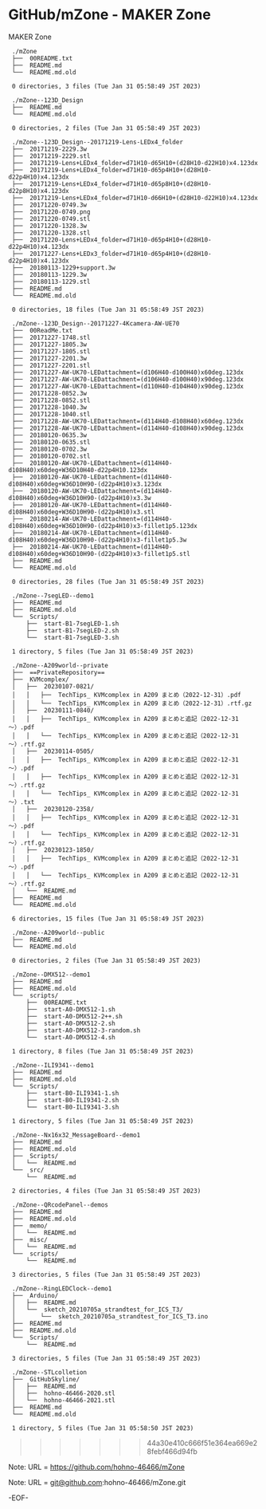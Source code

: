 # GitHub/mZone - MAKER Zone

MAKER Zone

     ./mZone
     ├──  00README.txt
     ├──  README.md
     └──  README.md.old
     
     0 directories, 3 files (Tue Jan 31 05:58:49 JST 2023)

     ./mZone--123D_Design
     ├──  README.md
     └──  README.md.old
     
     0 directories, 2 files (Tue Jan 31 05:58:49 JST 2023)

     ./mZone--123D_Design--20171219-Lens-LEDx4_folder
     ├──  20171219-2229.3w
     ├──  20171219-2229.stl
     ├──  20171219-Lens+LEDx4_folder=d71H10-d65H10+(d28H10-d22H10)x4.123dx
     ├──  20171219-Lens+LEDx4_folder=d71H10-d65p4H10+(d28H10-d22p4H10)x4.123dx
     ├──  20171219-Lens+LEDx4_folder=d71H10-d65p8H10+(d28H10-d22p8H10)x4.123dx
     ├──  20171219-Lens+LEDx4_folder=d71H10-d66H10+(d28H10-d22H10)x4.123dx
     ├──  20171220-0749.3w
     ├──  20171220-0749.png
     ├──  20171220-0749.stl
     ├──  20171220-1328.3w
     ├──  20171220-1328.stl
     ├──  20171220-Lens+LEDx4_folder=d71H10-d65p4H10+(d28H10-d22p4H10)x4.123dx
     ├──  20171227-Lens+LEDx3_folder=d71H10-d65p4H10+(d28H10-d22p4H10)x4.123dx
     ├──  20180113-1229+support.3w
     ├──  20180113-1229.3w
     ├──  20180113-1229.stl
     ├──  README.md
     └──  README.md.old
     
     0 directories, 18 files (Tue Jan 31 05:58:49 JST 2023)

     ./mZone--123D_Design--20171227-4Kcamera-AW-UE70
     ├──  00ReadMe.txt
     ├──  20171227-1748.stl
     ├──  20171227-1805.3w
     ├──  20171227-1805.stl
     ├──  20171227-2201.3w
     ├──  20171227-2201.stl
     ├──  20171227-AW-UK70-LEDattachment=(d106H40-d100H40)x60deg.123dx
     ├──  20171227-AW-UK70-LEDattachment=(d106H40-d100H40)x90deg.123dx
     ├──  20171227-AW-UK70-LEDattachment=(d110H40-d104H40)x90deg.123dx
     ├──  20171228-0852.3w
     ├──  20171228-0852.stl
     ├──  20171228-1040.3w
     ├──  20171228-1040.stl
     ├──  20171228-AW-UK70-LEDattachment=(d114H40-d108H40)x60deg.123dx
     ├──  20171228-AW-UK70-LEDattachment=(d114H40-d108H40)x90deg.123dx
     ├──  20180120-0635.3w
     ├──  20180120-0635.stl
     ├──  20180120-0702.3w
     ├──  20180120-0702.stl
     ├──  20180120-AW-UK70-LEDattachment=(d114H40-d108H40)x60deg+W36D10H40-d22p4H10.123dx
     ├──  20180120-AW-UK70-LEDattachment=(d114H40-d108H40)x60deg+W36D10H90-(d22p4H10)x3.123dx
     ├──  20180120-AW-UK70-LEDattachment=(d114H40-d108H40)x60deg+W36D10H90-(d22p4H10)x3.3w
     ├──  20180120-AW-UK70-LEDattachment=(d114H40-d108H40)x60deg+W36D10H90-(d22p4H10)x3.stl
     ├──  20180214-AW-UK70-LEDattachment=(d114H40-d108H40)x60deg+W36D10H90-(d22p4H10)x3-fillet1p5.123dx
     ├──  20180214-AW-UK70-LEDattachment=(d114H40-d108H40)x60deg+W36D10H90-(d22p4H10)x3-fillet1p5.3w
     ├──  20180214-AW-UK70-LEDattachment=(d114H40-d108H40)x60deg+W36D10H90-(d22p4H10)x3-fillet1p5.stl
     ├──  README.md
     └──  README.md.old
     
     0 directories, 28 files (Tue Jan 31 05:58:49 JST 2023)

     ./mZone--7segLED--demo1
     ├──  README.md
     ├──  README.md.old
     └──  Scripts/
         ├──  start-B1-7segLED-1.sh
         ├──  start-B1-7segLED-2.sh
         └──  start-B1-7segLED-3.sh
     
     1 directory, 5 files (Tue Jan 31 05:58:49 JST 2023)

     ./mZone--A209world--private
     ├──  ==PrivateRepository==
     ├──  KVMcomplex/
     │   ├──  20230107-0821/
     │   │   ├──  TechTips_ KVMcomplex in A209 まとめ（2022-12-31）.pdf
     │   │   └──  TechTips_ KVMcomplex in A209 まとめ（2022-12-31）.rtf.gz
     │   ├──  20230111-0840/
     │   │   ├──  TechTips_ KVMcomplex in A209 まとめと追記（2022-12-31～）.pdf
     │   │   └──  TechTips_ KVMcomplex in A209 まとめと追記（2022-12-31～）.rtf.gz
     │   ├──  20230114-0505/
     │   │   ├──  TechTips_ KVMcomplex in A209 まとめと追記（2022-12-31～）.pdf
     │   │   ├──  TechTips_ KVMcomplex in A209 まとめと追記（2022-12-31～）.rtf.gz
     │   │   └──  TechTips_ KVMcomplex in A209 まとめと追記（2022-12-31～）.txt
     │   ├──  20230120-2358/
     │   │   ├──  TechTips_ KVMcomplex in A209 まとめと追記（2022-12-31～）.pdf
     │   │   └──  TechTips_ KVMcomplex in A209 まとめと追記（2022-12-31～）.rtf.gz
     │   ├──  20230123-1850/
     │   │   ├──  TechTips_ KVMcomplex in A209 まとめと追記（2022-12-31～）.pdf
     │   │   └──  TechTips_ KVMcomplex in A209 まとめと追記（2022-12-31～）.rtf.gz
     │   └──  README.md
     ├──  README.md
     └──  README.md.old
     
     6 directories, 15 files (Tue Jan 31 05:58:49 JST 2023)

     ./mZone--A209world--public
     ├──  README.md
     └──  README.md.old
     
     0 directories, 2 files (Tue Jan 31 05:58:49 JST 2023)

     ./mZone--DMX512--demo1
     ├──  README.md
     ├──  README.md.old
     └──  scripts/
         ├──  00README.txt
         ├──  start-A0-DMX512-1.sh
         ├──  start-A0-DMX512-2++.sh
         ├──  start-A0-DMX512-2.sh
         ├──  start-A0-DMX512-3-random.sh
         └──  start-A0-DMX512-4.sh
     
     1 directory, 8 files (Tue Jan 31 05:58:49 JST 2023)

     ./mZone--ILI9341--demo1
     ├──  README.md
     ├──  README.md.old
     └──  Scripts/
         ├──  start-B0-ILI9341-1.sh
         ├──  start-B0-ILI9341-2.sh
         └──  start-B0-ILI9341-3.sh
     
     1 directory, 5 files (Tue Jan 31 05:58:49 JST 2023)

     ./mZone--Nx16x32_MessageBoard--demo1
     ├──  README.md
     ├──  README.md.old
     ├──  Scripts/
     │   └──  README.md
     └──  src/
         └──  README.md
     
     2 directories, 4 files (Tue Jan 31 05:58:49 JST 2023)

     ./mZone--QRcodePanel--demos
     ├──  README.md
     ├──  README.md.old
     ├──  memo/
     │   └──  README.md
     ├──  misc/
     │   └──  README.md
     └──  scripts/
         └──  README.md
     
     3 directories, 5 files (Tue Jan 31 05:58:49 JST 2023)

     ./mZone--RingLEDClock--demo1
     ├──  Arduino/
     │   ├──  README.md
     │   └──  sketch_20210705a_strandtest_for_ICS_T3/
     │       └──  sketch_20210705a_strandtest_for_ICS_T3.ino
     ├──  README.md
     ├──  README.md.old
     └──  Scripts/
         └──  README.md
     
     3 directories, 5 files (Tue Jan 31 05:58:49 JST 2023)

     ./mZone--STLcolletion
     ├──  GitHubSkyline/
     │   ├──  README.md
     │   ├──  hohno-46466-2020.stl
     │   └──  hohno-46466-2021.stl
     ├──  README.md
     └──  README.md.old
     
     1 directory, 5 files (Tue Jan 31 05:58:50 JST 2023)

>>>>>>> 44a30e410c666f51e364ea669e28febf466d94fb

Note: URL = https://github.com/hohno-46466/mZone

Note: URL = git@github.com:hohno-46466/mZone.git

-EOF-

